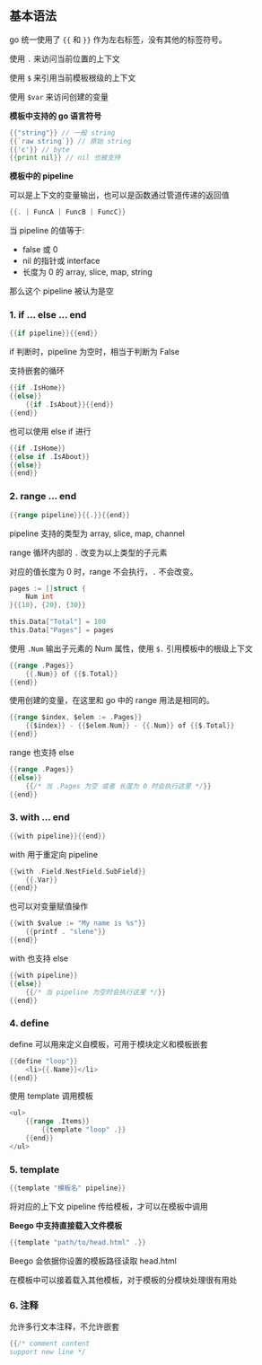 ## 基本语法

go 统一使用了 `{{` 和 `}}` 作为左右标签，没有其他的标签符号。

使用 `.` 来访问当前位置的上下文

使用 `$` 来引用当前模板根级的上下文

使用 `$var` 来访问创建的变量

**模板中支持的 go 语言符号**

```go
{{"string"}} // 一般 string
{{`raw string`}} // 原始 string
{{'c'}} // byte
{{print nil}} // nil 也被支持
```

**模板中的 pipeline**

可以是上下文的变量输出，也可以是函数通过管道传递的返回值

```go
{{. | FuncA | FuncB | FuncC}}
```

当 pipeline 的值等于:

- false 或 0
- nil 的指针或 interface
- 长度为 0 的 array, slice, map, string

那么这个 pipeline 被认为是空

### 1. if … else … end

```go
{{if pipeline}}{{end}}
```

if 判断时，pipeline 为空时，相当于判断为 False

支持嵌套的循环

```go
{{if .IsHome}}
{{else}}
    {{if .IsAbout}}{{end}}
{{end}}
```

也可以使用 else if 进行

```go
{{if .IsHome}}
{{else if .IsAbout}}
{{else}}
{{end}}
```

### 2. range … end

```go
{{range pipeline}}{{.}}{{end}}
```

pipeline 支持的类型为 array, slice, map, channel

range 循环内部的 `.` 改变为以上类型的子元素

对应的值长度为 0 时，range 不会执行，`.` 不会改变。

```go
pages := []struct {
    Num int
}{{10}, {20}, {30}}
 
this.Data["Total"] = 100
this.Data["Pages"] = pages
```

使用 `.Num` 输出子元素的 Num 属性，使用 `$.` 引用模板中的根级上下文

```go
{{range .Pages}}
    {{.Num}} of {{$.Total}}
{{end}}
```

使用创建的变量，在这里和 go 中的 range 用法是相同的。

```go
{{range $index, $elem := .Pages}}
    {{$index}} - {{$elem.Num}} - {{.Num}} of {{$.Total}}
{{end}}
```

range 也支持 else

```go
{{range .Pages}}
{{else}}
    {{/* 当 .Pages 为空 或者 长度为 0 时会执行这里 */}}
{{end}}
```

### 3. with … end

```go
{{with pipeline}}{{end}}
```

with 用于重定向 pipeline

```go
{{with .Field.NestField.SubField}}
    {{.Var}}
{{end}}
```

也可以对变量赋值操作

```go
{{with $value := "My name is %s"}}
    {{printf . "slene"}}
{{end}}
```

with 也支持 else

```go
{{with pipeline}}
{{else}}
    {{/* 当 pipeline 为空时会执行这里 */}}
{{end}}
```

### 4. define

define 可以用来定义自模板，可用于模块定义和模板嵌套

```go
{{define "loop"}}
    <li>{{.Name}}</li>
{{end}}
```

使用 template 调用模板

```go
<ul>
    {{range .Items}}
        {{template "loop" .}}
    {{end}}
</ul>
```

### 5. template

```go
{{template "模板名" pipeline}}
```

将对应的上下文 pipeline 传给模板，才可以在模板中调用

**Beego 中支持直接载入文件模板**

```go
{{template "path/to/head.html" .}}
```

Beego 会依据你设置的模板路径读取 head.html

在模板中可以接着载入其他模板，对于模板的分模块处理很有用处

### 6. 注释

允许多行文本注释，不允许嵌套

 ```go
{{/* comment content
support new line */
 ```
